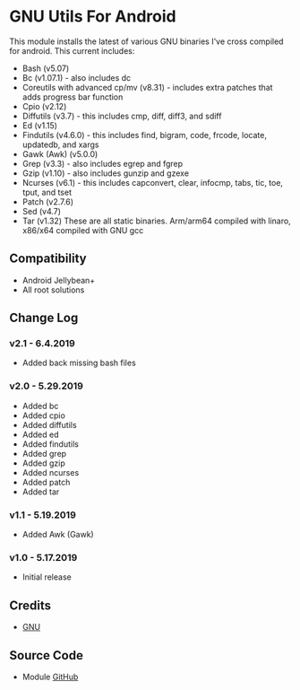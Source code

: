 # GNU Utils For Android
This module installs the latest of various GNU binaries I've cross compiled for android. This current includes:
* Bash (v5.07)
* Bc (v1.07.1) - also includes dc
* Coreutils with advanced cp/mv (v8.31) - includes extra patches that adds progress bar function
* Cpio (v2.12)
* Diffutils (v3.7) - this includes cmp, diff, diff3, and sdiff
* Ed (v1.15)
* Findutils (v4.6.0) - this includes find, bigram, code, frcode, locate, updatedb, and xargs
* Gawk (Awk) (v5.0.0)
* Grep (v3.3) - also includes egrep and fgrep
* Gzip (v1.10) - also includes gunzip and gzexe
* Ncurses (v6.1) - this includes capconvert, clear, infocmp, tabs, tic, toe, tput, and tset
* Patch (v2.7.6)
* Sed (v4.7)
* Tar (v1.32)
These are all static binaries. Arm/arm64 compiled with linaro, x86/x64 compiled with GNU gcc

## Compatibility
* Android Jellybean+
* All root solutions

## Change Log

### v2.1 - 6.4.2019
* Added back missing bash files

### v2.0 - 5.29.2019
* Added bc
* Added cpio
* Added diffutils
* Added ed
* Added findutils
* Added grep
* Added gzip
* Added ncurses
* Added patch
* Added tar

### v1.1 - 5.19.2019
* Added Awk (Gawk)

### v1.0 - 5.17.2019
* Initial release

## Credits
* [GNU](https://www.gnu.org/software)

## Source Code
* Module [GitHub](https://github.com/Zackptg5/GNU-Utils-Android)
